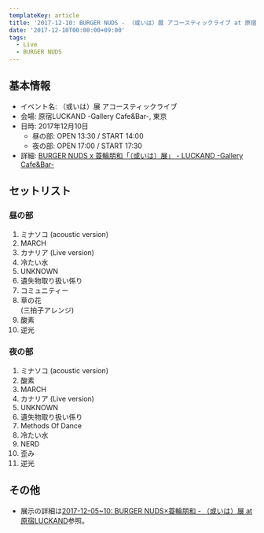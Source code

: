 ```yaml
---
templateKey: article
title: '2017-12-10: BURGER NUDS - （或いは）展 アコースティックライブ at 原宿LUCKAND -Gallery Cafe&Bar-'
date: '2017-12-10T00:00:00+09:00'
tags:
  - Live
  - BURGER NUDS
---
```

## 基本情報

* イベント名: （或いは）展 アコースティックライブ
* 会場: 原宿LUCKAND -Gallery Cafe&Bar-, 東京
* 日時: 2017年12月10日
  * 昼の部: OPEN 13:30 / START 14:00
  * 夜の部: OPEN 17:00 / START 17:30
* 詳細: [BURGER NUDS x 蓑輪朋和「（或いは）展」 - LUCKAND -Gallery Cafe&Bar-](http://place.luckand.jp/exhibition/20171205/)

## セットリスト

### 昼の部

1. ミナソコ (acoustic version)
1. MARCH
1. カナリア (Live version)
1. 冷たい水
1. UNKNOWN
1. 遺失物取り扱い係り
1. コミュニティー
1. 草の花  
    (三拍子アレンジ)
1. 酸素
1. 逆光

### 夜の部

1. ミナソコ (acoustic version)
1. 酸素
1. MARCH
1. カナリア (Live version)
1. UNKNOWN
1. 遺失物取り扱い係り
1. Methods Of Dance
1. 冷たい水
1. NERD
1. 歪み
1. 逆光

## その他

* 展示の詳細は[2017-12-05~10: BURGER NUDS×蓑輪朋和 - （或いは）展 at 原宿LUCKAND](/articles/2017-12-05-000000)参照。
